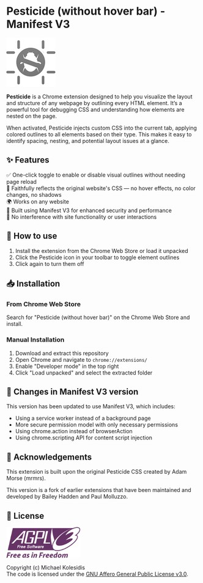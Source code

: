# Pesticide (without hover bar) - Manifest V3

![Pesticide logo](./icon_128.png)

**Pesticide** is a Chrome extension designed to help you visualize the layout and structure of any webpage by outlining every HTML element. It’s a powerful tool for debugging CSS and understanding how elements are nested on the page.

When activated, Pesticide injects custom CSS into the current tab, applying colored outlines to all elements based on their type. This makes it easy to identify spacing, nesting, and potential layout issues at a glance.

## ✨ Features

✅ One-click toggle to enable or disable visual outlines without needing page reload  
🎨 Faithfully reflects the original website's CSS — no hover effects, no color changes, no shadows  
🌍 Works on any website  
🔐 Built using Manifest V3 for enhanced security and performance  
🚫 No interference with site functionality or user interactions  

## 🚀 How to use

1. Install the extension from the Chrome Web Store or load it unpacked
2. Click the Pesticide icon in your toolbar to toggle element outlines
3. Click again to turn them off

## 📥 Installation

### From Chrome Web Store

Search for "Pesticide (without hover bar)" on the Chrome Web Store and install.

### Manual Installation

1. Download and extract this repository
2. Open Chrome and navigate to `chrome://extensions/`
3. Enable "Developer mode" in the top right
4. Click "Load unpacked" and select the extracted folder

## 🔄 Changes in Manifest V3 version

This version has been updated to use Manifest V3, which includes:

- Using a service worker instead of a background page
- More secure permission model with only necessary permissions
- Using chrome.action instead of browserAction
- Using chrome.scripting API for content script injection

## 🙏 Acknowledgements

This extension is built upon the original Pesticide CSS created by Adam Morse (mrmrs).

This version is a fork of earlier extensions that have been maintained and developed by
Bailey Hadden and Paul Molluzzo.

## 📜 License

<a href="https://www.gnu.org/licenses/agpl-3.0.html"><img src="./images/agplv3.svg" height="80px" /></a>

Copyright (c) Michael Kolesidis  
The code is licensed under the [GNU Affero General Public License v3.0](https://www.gnu.org/licenses/agpl-3.0.html).  
